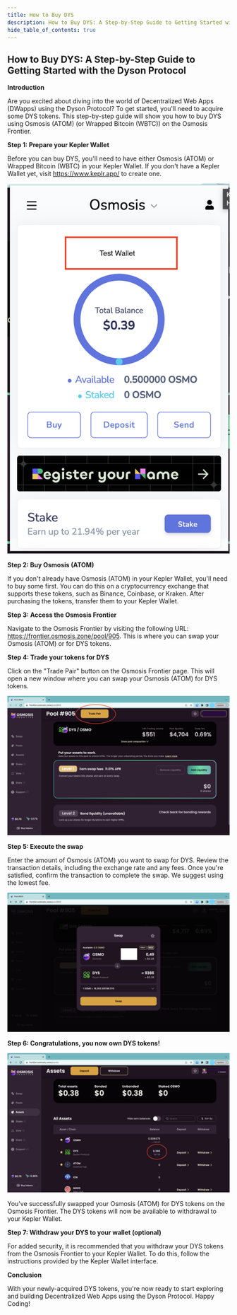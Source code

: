 ```yaml
---
title: How to Buy DYS
description: How to Buy DYS: A Step-by-Step Guide to Getting Started with the Dyson Protocol
hide_table_of_contents: true
---
```

## How to Buy DYS: A Step-by-Step Guide to Getting Started with the Dyson Protocol

**Introduction**

Are you excited about diving into the world of Decentralized Web Apps (DWapps) using the Dyson Protocol? To get started, you'll need to acquire some DYS tokens. This step-by-step guide will show you how to buy DYS using Osmosis (ATOM) (or Wrapped Bitcoin (WBTC)) on the Osmosis Frontier.

**Step 1: Prepare your Kepler Wallet**

Before you can buy DYS, you'll need to have either Osmosis (ATOM) or Wrapped Bitcoin (WBTC) in your Kepler Wallet. If you don't have a Kepler Wallet yet, visit https://www.keplr.app/ to create one.

![](./how-to-buy-dys/1.png)

**Step 2: Buy Osmosis (ATOM)**

If you don't already have Osmosis (ATOM) in your Kepler Wallet, you'll need to buy some first. You can do this on a cryptocurrency exchange that supports these tokens, such as Binance, Coinbase, or Kraken. After purchasing the tokens, transfer them to your Kepler Wallet.

**Step 3: Access the Osmosis Frontier**

Navigate to the Osmosis Frontier by visiting the following URL: https://frontier.osmosis.zone/pool/905. This is where you can swap your Osmosis (ATOM) or for DYS tokens.

**Step 4: Trade your tokens for DYS**

Click on the "Trade Pair" button on the Osmosis Frontier page. This will open a new window where you can swap your Osmosis (ATOM) for DYS tokens.

![](./how-to-buy-dys/2.png)

**Step 5: Execute the swap**

Enter the amount of Osmosis (ATOM) you want to swap for DYS. Review the transaction details, including the exchange rate and any fees. Once you're satisfied, confirm the transaction to complete the swap. We suggest using the lowest fee.

![](./how-to-buy-dys/3.png)

**Step 6: Congratulations, you now own DYS tokens!**

![](./how-to-buy-dys/4.png)

You've successfully swapped your Osmosis (ATOM) for DYS tokens on the Osmosis Frontier. The DYS tokens will now be available to withdrawal to your Kepler Wallet.

**Step 7: Withdraw your DYS to your wallet (optional)**

For added security, it is recommended that you withdraw your DYS tokens from the Osmosis Frontier to your Kepler Wallet. To do this, follow the instructions provided by the Kepler Wallet interface.

**Conclusion**

With your newly-acquired DYS tokens, you're now ready to start exploring and building Decentralized Web Apps using the Dyson Protocol. Happy Coding!



